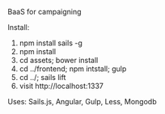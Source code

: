 BaaS for campaigning


Install:

1. npm install sails -g
2. npm install
3. cd assets; bower install
4. cd ../frontend; npm intstall; gulp
5. cd ../; sails lift
6. visit http://localhost:1337


Uses:
Sails.js, Angular, Gulp, Less, Mongodb